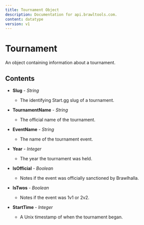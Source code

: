 ```yaml
---
title: Tournament Object
description: Documentation for api.brawltools.com.
content: datatype
version: v1
---
```


# Tournament

An object containing information about a tournament.

## Contents

- **Slug** - _String_
  - The identifying Start.gg slug of a tournament.

- **TournamentName** - _String_
  - The official name of the tournament.

- **EventName** - _String_
  - The name of the tournament event.

- **Year** - _Integer_
  - The year the tournament was held.

- **IsOfficial** - _Boolean_
  - Notes if the event was officially sanctioned by Brawlhalla.

- **IsTwos** - _Boolean_
  - Notes if the event was 1v1 or 2v2.

- **StartTime** - _Integer_
  - A Unix timestamp of when the tournament began.
